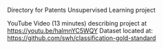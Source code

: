 Directory for Patents Unsupervised Learning project

YouTube Video (13 minutes) describing project at https://youtu.be/halmnYC5WQY 
Dataset located at: https://github.com/swh/classification-gold-standard
